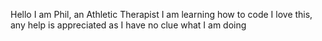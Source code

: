 Hello I am Phil, an Athletic Therapist
I am learning how to code
I love this, any help is appreciated as I have no clue what I am doing
